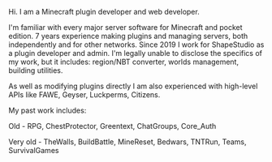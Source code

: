 Hi. I am a Minecraft plugin developer and web developer.

I'm familiar with every major server software for Minecraft and pocket edition. 7 years experience making plugins and managing servers, both independently and for other networks. Since 2019 I work for ShapeStudio as a plugin developer and admin. I'm legally unable to disclose the specifics of my work, but it includes: region/NBT converter, worlds management, building utilities.

As well as modifying plugins directly I am also experienced with high-level APIs like FAWE, Geyser, Luckperms, Citizens.

My past work includes:

Old - RPG, ChestProtector, Greentext, ChatGroups, Core_Auth

Very old - TheWalls, BuildBattle, MineReset, Bedwars, TNTRun, Teams, SurvivalGames